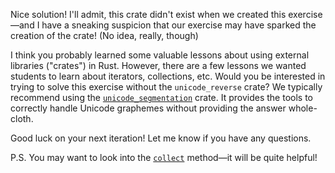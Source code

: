 Nice solution! I'll admit, this crate didn't exist when we created this exercise—and I have a sneaking suspicion that our exercise may have sparked the creation of the crate! (No idea, really, though)

I think you probably learned some valuable lessons about using external libraries ("crates") in Rust. However, there are a few lessons we wanted students to learn about iterators, collections, etc. Would you be interested in trying to solve this exercise without the `unicode_reverse` crate? We typically recommend using the [`unicode_segmentation`] crate. It provides the tools to correctly handle Unicode graphemes without providing the answer whole-cloth.

Good luck on your next iteration! Let me know if you have any questions.

P.S. You may want to look into the [`collect`] method—it will be quite helpful!

[`collect`]: https://doc.rust-lang.org/std/iter/trait.Iterator.html#method.collect
[`unicode_segmentation`]: https://docs.rs/unicode-segmentation/1.6.0/unicode_segmentation